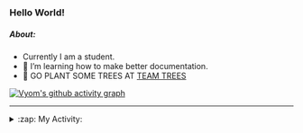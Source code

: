 ### Hello World!

##### About:
- Currently I am a student.
- 🌱 I’m learning how to make better documentation.
- 🌱 GO PLANT SOME TREES AT [TEAM TREES](https://teamtrees.org/)

[![Vyom's github activity graph](https://activity-graph.herokuapp.com/graph?username=Vyvy-vi)](https://github.com/ashutosh00710/github-readme-activity-graph)

---
<details>
  <summary>:zap: My Activity:</summary>
  
<!--START_SECTION:waka-->
![Code Time](http://img.shields.io/badge/Code%20Time-921%20hrs%2016%20mins-blue)

**I'm a Night 🦉** 

```text
🌞 Morning    92 commits     ███░░░░░░░░░░░░░░░░░░░░░░   13.26% 
🌆 Daytime    168 commits    ██████░░░░░░░░░░░░░░░░░░░   24.21% 
🌃 Evening    229 commits    ████████░░░░░░░░░░░░░░░░░   33.0% 
🌙 Night      205 commits    ███████░░░░░░░░░░░░░░░░░░   29.54%

```
📅 **I'm Most Productive on Sunday** 

```text
Monday       100 commits    ███░░░░░░░░░░░░░░░░░░░░░░   14.41% 
Tuesday      113 commits    ████░░░░░░░░░░░░░░░░░░░░░   16.28% 
Wednesday    89 commits     ███░░░░░░░░░░░░░░░░░░░░░░   12.82% 
Thursday     101 commits    ███░░░░░░░░░░░░░░░░░░░░░░   14.55% 
Friday       103 commits    ███░░░░░░░░░░░░░░░░░░░░░░   14.84% 
Saturday     73 commits     ██░░░░░░░░░░░░░░░░░░░░░░░   10.52% 
Sunday       115 commits    ████░░░░░░░░░░░░░░░░░░░░░   16.57%

```


📊 **This Week I Spent My Time On** 

```text
🔥 Editors: 
VS Code                  14 hrs 1 min        █████████████████████████   100.0%

🐱‍💻 Projects: 
discord-bot              7 hrs 38 mins       █████████████░░░░░░░░░░░░   54.45% 
github-readme-youtube-car3 hrs 30 mins       ██████░░░░░░░░░░░░░░░░░░░   25.06% 
CSF                      2 hrs 52 mins       █████░░░░░░░░░░░░░░░░░░░░   20.46% 
praise                   0 secs              ░░░░░░░░░░░░░░░░░░░░░░░░░   0.03% 
homebrew                 0 secs              ░░░░░░░░░░░░░░░░░░░░░░░░░   0.01%

```


 Last Updated on 14/10/2022 23:04:36 UTC
<!--END_SECTION:waka-->
</details>
